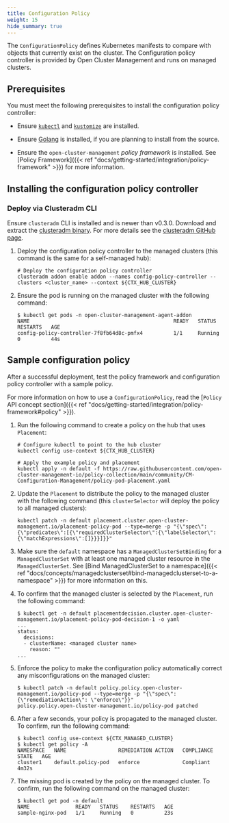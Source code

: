 ```yaml
---
title: Configuration Policy
weight: 15
hide_summary: true
---
```


The `ConfigurationPolicy` defines Kubernetes manifests to compare with objects that currently exist on the cluster. The
Configuration policy controller is provided by Open Cluster Management and runs on managed clusters.



## Prerequisites

You must meet the following prerequisites to install the configuration policy controller:

- Ensure [`kubectl`](https://kubernetes.io/docs/tasks/tools/install-kubectl) and
  [`kustomize`](https://kubectl.docs.kubernetes.io/installation/kustomize/) are installed.

- Ensure [Golang](https://golang.org/doc/install) is installed, if you are planning to install from the source.

- Ensure the `open-cluster-management` _policy framework_ is installed. See
  [Policy Framework]({{< ref "docs/getting-started/integration/policy-framework" >}}) for more information.

## Installing the configuration policy controller

### Deploy via Clusteradm CLI

Ensure `clusteradm` CLI is installed and is newer than v0.3.0. Download and extract the
[clusteradm binary](https://github.com/open-cluster-management-io/clusteradm/releases/latest). For more details see the
[clusteradm GitHub page](https://github.com/open-cluster-management-io/clusteradm/blob/main/README.md#quick-start).

1. Deploy the configuration policy controller to the managed clusters (this command is the same for a self-managed hub):

   ```Shell
   # Deploy the configuration policy controller
   clusteradm addon enable addon --names config-policy-controller --clusters <cluster_name> --context ${CTX_HUB_CLUSTER}
   ```

2. Ensure the pod is running on the managed cluster with the following command:

   ```Shell
   $ kubectl get pods -n open-cluster-management-agent-addon
   NAME                                               READY   STATUS    RESTARTS   AGE
   config-policy-controller-7f8fb64d8c-pmfx4          1/1     Running   0          44s
   ```

## Sample configuration policy

After a successful deployment, test the policy framework and configuration policy controller with a sample policy.

For more information on how to use a `ConfigurationPolicy`, read the
[`Policy` API concept section]({{< ref "docs/getting-started/integration/policy-framework#policy" >}}).

1. Run the following command to create a policy on the hub that uses `Placement`:

   ```Shell
   # Configure kubectl to point to the hub cluster
   kubectl config use-context ${CTX_HUB_CLUSTER}

   # Apply the example policy and placement
   kubectl apply -n default -f https://raw.githubusercontent.com/open-cluster-management-io/policy-collection/main/community/CM-Configuration-Management/policy-pod-placement.yaml
   ```

2. Update the `Placement` to distribute the policy to the managed cluster with the following command (this
   `clusterSelector` will deploy the policy to all managed clusters):

   ```Shell
   kubectl patch -n default placement.cluster.open-cluster-management.io/placement-policy-pod --type=merge -p "{\"spec\":{\"predicates\":[{\"requiredClusterSelector\":{\"labelSelector\":{\"matchExpressions\":[]}}}]}}"
   ```

3. Make sure the `default` namespace has a `ManagedClusterSetBinding` for a `ManagedClusterSet` with at least one
   managed cluster resource in the `ManagedClusterSet`. See
   [Bind ManagedClusterSet to a namespace]({{< ref "docs/concepts/managedclusterset#bind-managedclusterset-to-a-namespace" >}}) for more
   information on this.

4. To confirm that the managed cluster is selected by the `Placement`, run the following command:

   ```Shell
   $ kubectl get -n default placementdecision.cluster.open-cluster-management.io/placement-policy-pod-decision-1 -o yaml
   ...
   status:
     decisions:
     - clusterName: <managed cluster name>
       reason: ""
   ...
   ```

5. Enforce the policy to make the configuration policy automatically correct any misconfigurations on the managed
   cluster:

   ```Shell
   $ kubectl patch -n default policy.policy.open-cluster-management.io/policy-pod --type=merge -p "{\"spec\":{\"remediationAction\": \"enforce\"}}"
   policy.policy.open-cluster-management.io/policy-pod patched
   ```

6. After a few seconds, your policy is propagated to the managed cluster. To confirm, run the following command:

   ```Shell
   $ kubectl config use-context ${CTX_MANAGED_CLUSTER}
   $ kubectl get policy -A
   NAMESPACE   NAME                 REMEDIATION ACTION   COMPLIANCE STATE   AGE
   cluster1    default.policy-pod   enforce              Compliant          4m32s
   ```

7. The missing pod is created by the policy on the managed cluster. To confirm, run the following command on the managed
   cluster:

   ```Shell
   $ kubectl get pod -n default
   NAME               READY   STATUS    RESTARTS   AGE
   sample-nginx-pod   1/1     Running   0          23s
   ```
